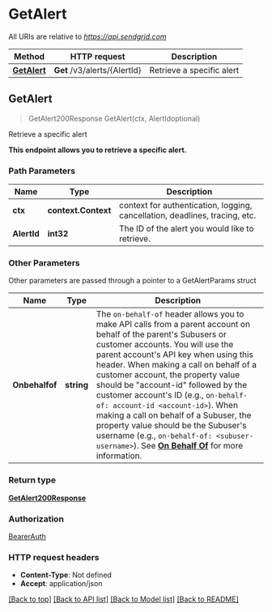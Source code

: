 # GetAlert

All URIs are relative to *https://api.sendgrid.com*

Method | HTTP request | Description
------------- | ------------- | -------------
[**GetAlert**](GetAlert.md#GetAlert) | **Get** /v3/alerts/{AlertId} | Retrieve a specific alert



## GetAlert

> GetAlert200Response GetAlert(ctx, AlertIdoptional)

Retrieve a specific alert

**This endpoint allows you to retrieve a specific alert.**

### Path Parameters


Name | Type | Description
------------- | ------------- | -------------
**ctx** | **context.Context** | context for authentication, logging, cancellation, deadlines, tracing, etc.
**AlertId** | **int32** | The ID of the alert you would like to retrieve.

### Other Parameters

Other parameters are passed through a pointer to a GetAlertParams struct


Name | Type | Description
------------- | ------------- | -------------
**Onbehalfof** | **string** | The `on-behalf-of` header allows you to make API calls from a parent account on behalf of the parent's Subusers or customer accounts. You will use the parent account's API key when using this header. When making a call on behalf of a customer account, the property value should be \"account-id\" followed by the customer account's ID (e.g., `on-behalf-of: account-id <account-id>`). When making a call on behalf of a Subuser, the property value should be the Subuser's username (e.g., `on-behalf-of: <subuser-username>`). See [**On Behalf Of**](https://docs.sendgrid.com/api-reference/how-to-use-the-sendgrid-v3-api/on-behalf-of) for more information.

### Return type

[**GetAlert200Response**](GetAlert200Response.md)

### Authorization

[BearerAuth](../README.md#BearerAuth)

### HTTP request headers

- **Content-Type**: Not defined
- **Accept**: application/json

[[Back to top]](#) [[Back to API list]](../README.md#documentation-for-api-endpoints)
[[Back to Model list]](../README.md#documentation-for-models)
[[Back to README]](../README.md)

